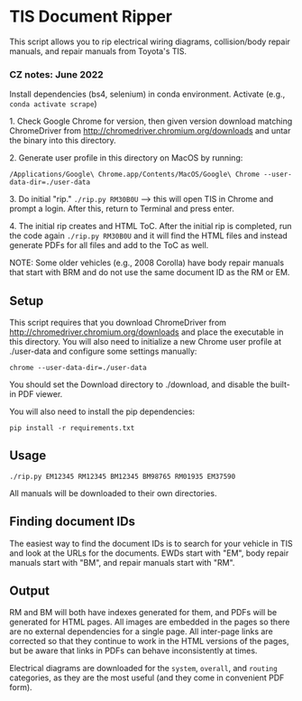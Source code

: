 # TIS Document Ripper

This script allows you to rip electrical wiring diagrams, collision/body repair manuals, and repair manuals from
Toyota's TIS.

### CZ notes: June 2022

Install dependencies (bs4, selenium) in conda environment. Activate (e.g., `conda activate scrape`)

1\. Check Google Chrome for version, then given version download matching ChromeDriver from http://chromedriver.chromium.org/downloads and untar the binary into this directory.

2\. Generate user profile in this directory on MacOS by running:

```
/Applications/Google\ Chrome.app/Contents/MacOS/Google\ Chrome --user-data-dir=./user-data
```

3\. Do initial "rip." `./rip.py RM30B0U` --> this will open TIS in Chrome and prompt a login. After this, return to Terminal and press enter.

4\. The initial rip creates and HTML ToC. After the initial rip is completed, run the code again `./rip.py RM30B0U` and it will find the HTML files and instead generate PDFs for all files and add to the ToC as well.

NOTE: Some older vehicles (e.g., 2008 Corolla) have body repair manuals that start with BRM and do not use the same document ID as the RM or EM.

## Setup

This script requires that you download ChromeDriver from http://chromedriver.chromium.org/downloads and place the
executable in this directory. You will also need to initialize a new Chrome user profile at ./user-data and configure
some settings manually:

```
chrome --user-data-dir=./user-data
```

You should set the Download directory to ./download, and disable the built-in PDF viewer.

You will also need to install the pip dependencies:

```
pip install -r requirements.txt
```

## Usage

```
./rip.py EM12345 RM12345 BM12345 BM98765 RM01935 EM37590
```

All manuals will be downloaded to their own directories.

## Finding document IDs

The easiest way to find the document IDs is to search for your vehicle in TIS and look at the URLs for the documents.
EWDs start with "EM", body repair manuals start with "BM", and repair manuals start with "RM".

## Output

RM and BM will both have indexes generated for them, and PDFs will be generated for HTML pages. All images are embedded
in the pages so there are no external dependencies for a single page. All inter-page links are corrected so that they
continue to work in the HTML versions of the pages, but be aware that links in PDFs can behave inconsistently at times.

Electrical diagrams are downloaded for the `system`, `overall`, and `routing` categories, as they are the most useful
(and they come in convenient PDF form).